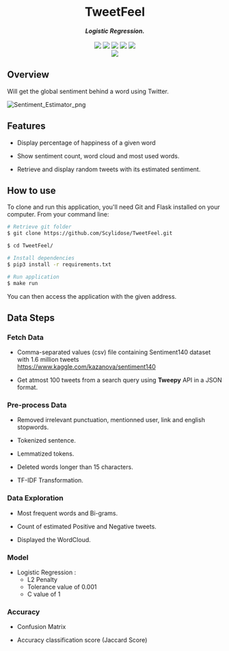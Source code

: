 <h1 align="center">TweetFeel</h1>

<p align="center">
  <b><i>Logistic Regression.</i></b><br><br>
  <img src="https://img.shields.io/badge/Flask-000000?style=for-the-badge&logo=flask&logoColor=white"> <img src="https://img.shields.io/badge/Jinja-000000?style=for-the-badge&logo=jinja&logoColor=white"> <img src="https://img.shields.io/badge/CSS3-1572B6?style=for-the-badge&logo=css3&logoColor=white"> <img src="https://img.shields.io/badge/JavaScript-323330?style=for-the-badge&logo=javascript&logoColor=F7DF1E"> <img src="https://img.shields.io/badge/jQuery-0769AD?style=for-the-badge&logo=jquery&logoColor=white"><br>
<img src="https://img.shields.io/badge/Python-FFD43B?style=for-the-badge&logo=python&logoColor=blue">
</p>

## Overview 

Will get the global sentiment behind a word using Twitter.

![Sentiment_Estimator_png](https://github.com/Scylidose/Sentiment_Estimator/blob/master/img/estimation-gif.gif)  

## Features

- Display percentage of happiness of a given word  

- Show sentiment count, word cloud and most used words.  

- Retrieve and display random tweets with its estimated sentiment.  


## How to use

To clone and run this application, you'll need Git and Flask installed on your computer. From your command line:

```bash
# Retrieve git folder
$ git clone https://github.com/Scylidose/TweetFeel.git

$ cd TweetFeel/

# Install dependencies 
$ pip3 install -r requirements.txt

# Run application
$ make run
```

You can then access the application with the given address.  

## Data Steps

### Fetch Data

- Comma-separated values (csv) file containing Sentiment140 dataset with 1.6 million tweets  
https://www.kaggle.com/kazanova/sentiment140

- Get atmost 100 tweets from a search query using **Tweepy** API in a JSON format.  

### Pre-process Data

- Removed irrelevant punctuation, mentionned user, link and english stopwords.  

- Tokenized sentence.  

- Lemmatized tokens.  

- Deleted words longer than 15 characters.

- TF-IDF Transformation.

### Data Exploration

- Most frequent words and Bi-grams.  

- Count of estimated Positive and Negative tweets.  

- Displayed the WordCloud.  

### Model

- Logistic Regression :  
    - L2 Penalty  
    - Tolerance value of 0.001  
    - C value of 1  

### Accuracy

- Confusion Matrix  

- Accuracy classification score (Jaccard Score)  

